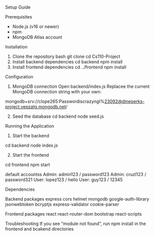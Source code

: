 Setup Guide

Prerequisites
- Node.js (v16 or newer)  
- npm  
- MongoDB Atlas account  

Installation
1. Clone the repository
   bash
   git clone <repository-url>
   cd Cs110-Project
2. Install backend dependencies
cd backend
npm install
3.	Install frontend dependencies
cd ../frontend
npm install

Configuration
1. MongoDB connection
Open backend/index.js
Replacee the current MongoDB connection string with your own:

mongodb+srv://clope265:Passwordiscrazyngl%23092@dineperks-project.vepzatg.mongodb.net/

2.	Seed the database
cd backend
node seed.js

Running the Application
1.	Start the backend

cd backend
node index.js


2.	Start the frontend

cd frontend
npm start

default accountss
Admin: admin123 / password123
Admin: cruzl123 / password321
User: lopez123 / hello
User: guy123 / 12345

Dependencies

Backend packages
express
cors
helmet
mongodb
google-auth-library
jsonwebtoken
bcryptjs
express-validator
cookie-parser

Frontend packages
react
react-router-dom
bootstrap
react-scripts

Troubleshooting
If you see “module not found”, run npm install in the frontend and bcakend directories